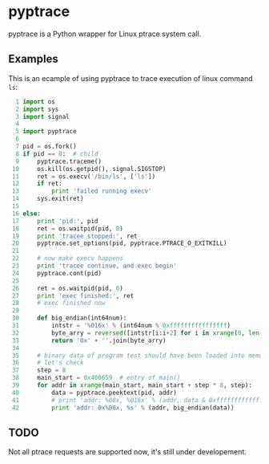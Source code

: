 # pyptrace

pyptrace is a Python wrapper for Linux ptrace system call.

## Examples

This is an ecample of using pyptrace to trace execution of linux command `ls`:

```Python
  1 import os
  2 import sys
  3 import signal
  4 
  5 import pyptrace
  6 
  7 pid = os.fork()
  8 if pid == 0:  # child
  9     pyptrace.traceme()
 10     os.kill(os.getpid(), signal.SIGSTOP)
 11     ret = os.execv('/bin/ls', ['ls'])
 12     if ret:
 13         print 'failed running execv'
 14     sys.exit(ret)
 15 
 16 else:
 17     print 'pid:', pid
 18     ret = os.waitpid(pid, 0)
 19     print 'tracee stopped:', ret
 20     pyptrace.set_options(pid, pyptrace.PTRACE_O_EXITKILL)
 21 
 22     # now make execv happens
 23     print 'tracee continue, and exec begin'
 24     pyptrace.cont(pid)
 25 
 26     ret = os.waitpid(pid, 0)
 27     print 'exec finished:', ret
 28     # exec finished now
 29 
 30     def big_endian(int64num):
 31         intstr = '%016x' % (int64num % 0xffffffffffffffff)
 32         byte_arry = reversed([intstr[i:i+2] for i in xrange(0, len(intstr), 2)])
 33         return '0x' + ''.join(byte_arry)
 34     
 35     # binary data of program test should have been loaded into memory
 36     # let's check 
 37     step = 8
 38     main_start = 0x400659  # entry of main()
 39     for addr in xrange(main_start, main_start + step * 8, step):
 40         data = pyptrace.peektext(pid, addr)
 41         # print 'addr: %08x, %016x' % (addr, data & 0xffffffffffffffff)
 42         print 'addr: 0x%08x, %s' % (addr, big_endian(data))

```

## TODO

Not all ptrace requests are supported now, it's still under developement.

